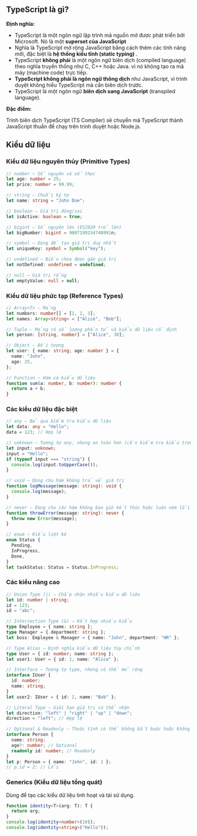 ## TypeScript là gì?

**Định nghĩa:**

* TypeScript là một ngôn ngữ lập trình mã nguồn mở được phát triển bởi Microsoft. Nó là một  **superset của JavaScript**
* Nghĩa là TypeScript mở rộng JavaScript bằng cách thêm các tính năng mới, đặc biệt là  **hệ thống kiểu tĩnh (static typing)** .
* TypeScript **không phải** là một ngôn ngữ biên dịch (compiled language) theo nghĩa truyền thống như C, C++ hoặc Java. vì nó không tạo ra mã máy (machine code) trực tiếp.
* **TypeScript không phải là ngôn ngữ thông dịch** như JavaScript, vì trình duyệt không hiểu TypeScript mà cần biên dịch trước.
* TypeScript là một ngôn ngữ **biên dịch sang JavaScript** (transpiled language).

**Đặc điểm:**

Trình biên dịch TypeScript (TS Compiler) sẽ chuyển mã TypeScript thành JavaScript thuần để chạy trên trình duyệt hoặc Node.js.

## Kiểu dữ liệu

### Kiểu dữ liệu nguyên thủy (Primitive Types)

```typescript
// number – Số nguyên và số thực
let age: number = 25;
let price: number = 99.99;

// string – Chuỗi ký tự
let name: string = "John Doe";

// boolean – Giá trị đúng/sai
let isActive: boolean = true;

// bigint – Số nguyên lớn (ES2020 trở lên)
let bigNumber: bigint = 9007199254740991n;

// symbol – Dùng để tạo giá trị duy nhất
let uniqueKey: symbol = Symbol("key");

// undefined – Biến chưa được gán giá trị
let notDefined: undefined = undefined;

// null – Giá trị rỗng
let emptyValue: null = null;
```


### Kiểu dữ liệu phức tạp (Reference Types)

```typescript
// Array<T> – Mảng
let numbers: number[] = [1, 2, 3];
let names: Array<string> = ["Alice", "Bob"];

// Tuple – Mảng có số lượng phần tử và kiểu dữ liệu cố định
let person: [string, number] = ["Alice", 30];

// Object – Đối tượng
let user: { name: string; age: number } = {
  name: "John",
  age: 25,
};

// Function – Hàm có kiểu dữ liệu
function sum(a: number, b: number): number {
  return a + b;
}
```

### Các kiểu dữ liệu đặc biệt

```typescript
// any – Bỏ qua kiểm tra kiểu dữ liệu
let data: any = "Hello";
data = 123; // Hợp lệ

// unknown – Tương tự any, nhưng an toàn hơn (cần kiểm tra kiểu trước khi sử dụng)
let input: unknown;
input = "Hello";
if (typeof input === "string") {
  console.log(input.toUpperCase());
}

// void – Dùng cho hàm không trả về giá trị
function logMessage(message: string): void {
  console.log(message);
}

// never – Dùng cho các hàm không bao giờ kết thúc hoặc luôn ném lỗi
function throwError(message: string): never {
  throw new Error(message);
}

// enum – Kiểu liệt kê
enum Status {
  Pending,
  InProgress,
  Done,
}
let taskStatus: Status = Status.InProgress;
```


### Các kiểu nâng cao


```typescript
// Union Type (|) – Chấp nhận nhiều kiểu dữ liệu
let id: number | string;
id = 123;
id = "abc";

// Intersection Type (&) – Kết hợp nhiều kiểu
type Employee = { name: string };
type Manager = { department: string };
let boss: Employee & Manager = { name: "John", department: "HR" };

// Type Alias – Định nghĩa kiểu dữ liệu tùy chỉnh
type User = { id: number; name: string };
let user1: User = { id: 1, name: "Alice" };

// Interface – Tương tự type, nhưng có thể mở rộng
interface IUser {
  id: number;
  name: string;
}
let user2: IUser = { id: 2, name: "Bob" };

// Literal Type – Giới hạn giá trị có thể nhận
let direction: "left" | "right" | "up" | "down";
direction = "left"; // Hợp lệ

// Optional & Readonly – Thuộc tính có thể không bắt buộc hoặc không thay đổi
interface Person {
  name: string;
  age?: number; // Optional
  readonly id: number; // Readonly
}
let p: Person = { name: "John", id: 1 };
// p.id = 2; // Lỗi
```

### Generics (Kiểu dữ liệu tổng quát)

Dùng để tạo các kiểu dữ liệu linh hoạt và tái sử dụng.

```typescript
function identity<T>(arg: T): T {
  return arg;
}
console.log(identity<number>(10));
console.log(identity<string>("Hello"));
```
